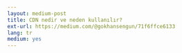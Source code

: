 ```yaml
---
layout: medium-post
title: CDN nedir ve neden kullanılır?
ext-url: https://medium.com/@gokhansengun/71f6ffce6133
lang: tr
medium: yes 
---
```

